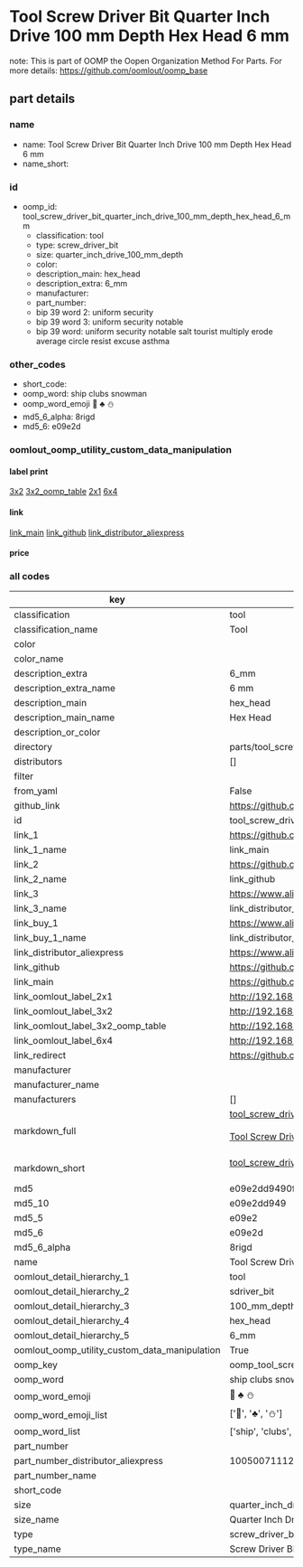 # Tool Screw Driver Bit Quarter Inch Drive 100 mm Depth Hex Head 6 mm  

note: This is part of OOMP the Oopen Organization Method For Parts. For more details: https://github.com/oomlout/oomp_base

##  part details
  







### name
* name: Tool Screw Driver Bit Quarter Inch Drive 100 mm Depth Hex Head 6 mm
* name_short: 
### id
* oomp_id: tool_screw_driver_bit_quarter_inch_drive_100_mm_depth_hex_head_6_mm
  * classification: tool
  * type: screw_driver_bit
  * size: quarter_inch_drive_100_mm_depth
  * color: 
  * description_main: hex_head
  * description_extra: 6_mm
  * manufacturer: 
  * part_number: 
  * bip 39 word 2: uniform security
  * bip 39 word 3: uniform security notable
  * bip 39 word: uniform security notable salt tourist multiply erode average circle resist excuse asthma

### other_codes
* short_code: 
* oomp_word: ship clubs snowman
* oomp_word_emoji :ship: :clubs: :snowman:
* md5_6_alpha: 8rigd
* md5_6: e09e2d






### oomlout_oomp_utility_custom_data_manipulation
#### label print
[3x2](http://192.168.1.245:1112/?label=oomp%208rigd)
[3x2_oomp_table](http://192.168.1.108:1112/?label=oomp%208rigd)
[2x1](http://192.168.1.242:1112/?label=oomp%208rigd)
[6x4](http://192.168.1.55:1112/?label=oomp%208rigd)    

#### link

[link_main](https://github.com/oomlout/oomlout_oomp_version_1_messy/tree/main/parts/tool_screw_driver_bit_quarter_inch_drive_100_mm_depth_hex_head_6_mm) [link_github](https://github.com/oomlout/oomlout_oomp_version_1_messy/tree/main/parts/tool_screw_driver_bit_quarter_inch_drive_100_mm_depth_hex_head_6_mm) [link_distributor_aliexpress](https://www.aliexpress.com/item/1005007111223127.html)                            

#### price







### all codes 
| key | value |  
| --- | --- |  
| classification | tool |  
| classification_name | Tool |  
| color |  |  
| color_name |  |  
| description_extra | 6_mm |  
| description_extra_name | 6 mm |  
| description_main | hex_head |  
| description_main_name | Hex Head |  
| description_or_color |   |  
| directory | parts/tool_screw_driver_bit_quarter_inch_drive_100_mm_depth_hex_head_6_mm |  
| distributors | [] |  
| filter |  |  
| from_yaml | False |  
| github_link | https://github.com/oomlout/oomlout_oomp_part_src/tree/main/parts/tool_screw_driver_bit_quarter_inch_drive_100_mm_depth_hex_head_6_mm |  
| id | tool_screw_driver_bit_quarter_inch_drive_100_mm_depth_hex_head_6_mm |  
| link_1 | https://github.com/oomlout/oomlout_oomp_version_1_messy/tree/main/parts/tool_screw_driver_bit_quarter_inch_drive_100_mm_depth_hex_head_6_mm |  
| link_1_name | link_main |  
| link_2 | https://github.com/oomlout/oomlout_oomp_version_1_messy/tree/main/parts/tool_screw_driver_bit_quarter_inch_drive_100_mm_depth_hex_head_6_mm |  
| link_2_name | link_github |  
| link_3 | https://www.aliexpress.com/item/1005007111223127.html |  
| link_3_name | link_distributor_aliexpress |  
| link_buy_1 | https://www.aliexpress.com/item/1005007111223127.html |  
| link_buy_1_name | link_distributor_aliexpress |  
| link_distributor_aliexpress | https://www.aliexpress.com/item/1005007111223127.html |  
| link_github | https://github.com/oomlout/oomlout_oomp_version_1_messy/tree/main/parts/tool_screw_driver_bit_quarter_inch_drive_100_mm_depth_hex_head_6_mm |  
| link_main | https://github.com/oomlout/oomlout_oomp_version_1_messy/tree/main/parts/tool_screw_driver_bit_quarter_inch_drive_100_mm_depth_hex_head_6_mm |  
| link_oomlout_label_2x1 | http://192.168.1.242:1112/?label=oomp%208rigd |  
| link_oomlout_label_3x2 | http://192.168.1.245:1112/?label=oomp%208rigd |  
| link_oomlout_label_3x2_oomp_table | http://192.168.1.108:1112/?label=oomp%208rigd |  
| link_oomlout_label_6x4 | http://192.168.1.55:1112/?label=oomp%208rigd |  
| link_redirect | https://github.com/oomlout/oomlout_oomp_version_1_messy/tree/main/parts/tool_screw_driver_bit_quarter_inch_drive_100_mm_depth_hex_head_6_mm |  
| manufacturer |  |  
| manufacturer_name |  |  
| manufacturers | [] |  
| markdown_full | [tool_screw_driver_bit_quarter_inch_drive_100_mm_depth_hex_head_6_mm](none)<br>[](none)<br>[Tool Screw Driver Bit Quarter Inch Drive 100 Mm Depth Hex Head 6 Mm](none)<br><br> |  
| markdown_short | [tool_screw_driver_bit_quarter_inch_drive_100_mm_depth_hex_head_6_mm](none)<br><br> |  
| md5 | e09e2dd9490fc99245f2fbeb2d30b76b |  
| md5_10 | e09e2dd949 |  
| md5_5 | e09e2 |  
| md5_6 | e09e2d |  
| md5_6_alpha | 8rigd |  
| name | Tool Screw Driver Bit Quarter Inch Drive 100 mm Depth Hex Head 6 mm |  
| oomlout_detail_hierarchy_1 | tool |  
| oomlout_detail_hierarchy_2 | sdriver_bit |  
| oomlout_detail_hierarchy_3 | 100_mm_depth |  
| oomlout_detail_hierarchy_4 | hex_head |  
| oomlout_detail_hierarchy_5 | 6_mm |  
| oomlout_oomp_utility_custom_data_manipulation | True |  
| oomp_key | oomp_tool_screw_driver_bit_quarter_inch_drive_100_mm_depth_hex_head_6_mm |  
| oomp_word | ship clubs snowman |  
| oomp_word_emoji | :ship: :clubs: :snowman: |  
| oomp_word_emoji_list | [':ship:', ':clubs:', ':snowman:'] |  
| oomp_word_list | ['ship', 'clubs', 'snowman'] |  
| part_number |  |  
| part_number_distributor_aliexpress | 1005007111223127 |  
| part_number_name |  |  
| short_code |  |  
| size | quarter_inch_drive_100_mm_depth |  
| size_name | Quarter Inch Drive 100 mm Depth |  
| type | screw_driver_bit |  
| type_name | Screw Driver Bit |  
